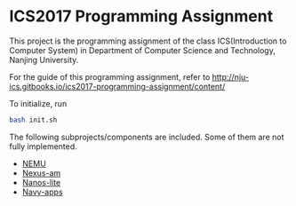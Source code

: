 # ICS2017 Programming Assignment

This project is the programming assignment of the class ICS(Introduction to Computer System) in Department of Computer Science and Technology, Nanjing University.

For the guide of this programming assignment,
refer to http://nju-ics.gitbooks.io/ics2017-programming-assignment/content/

To initialize, run
```bash
bash init.sh
```

The following subprojects/components are included. Some of them are not fully implemented.
* [NEMU](https://github.com/zhuhongwei1999/ics2017/tree/master/nemu)
* [Nexus-am](https://github.com/zhuhongwei1999/ics2017/tree/master/nexus-am)
* [Nanos-lite](https://github.com/zhuhongwei1999/ics2017/tree/master/nanos-lite)
* [Navy-apps](https://github.com/zhuhongwei1999/ics2017/tree/master/navy-apps)
